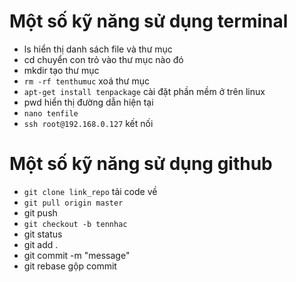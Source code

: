 # Một số kỹ năng sử dụng terminal 
- ls hiển thị danh sách file và thư mục 
- cd chuyển con trỏ vào thư mục nào đó 
- mkdir tạo thư mục 
- `rm -rf tenthumuc` xoá thư mục  
- `apt-get install tenpackage` cài đặt phần mềm ở trên linux 
-  pwd hiển thị đường dẫn hiện tại
-  `nano tenfile`
- `ssh root@192.168.0.127`  kết nối 


# Một số kỹ năng sử dụng github 

- `git clone link_repo` tải code về 
- `git pull origin master`
- git push 
- `git checkout -b tennhac`
- git status 
- git add . 
- git commit -m "message"
- git rebase  gộp commit 
